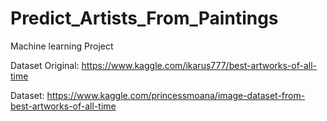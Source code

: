 # Predict_Artists_From_Paintings
Machine learning Project

Dataset Original: https://www.kaggle.com/ikarus777/best-artworks-of-all-time

Dataset: https://www.kaggle.com/princessmoana/image-dataset-from-best-artworks-of-all-time

